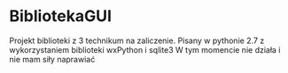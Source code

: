 # BibliotekaGUI
Projekt biblioteki z 3 technikum na zaliczenie.
Pisany w pythonie 2.7 z wykorzystaniem biblioteki wxPython i sqlite3
W tym momencie nie działa i nie mam siły naprawiać
